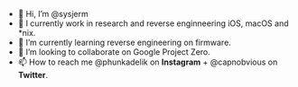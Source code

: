 - 👋 Hi, I’m @sysjerm
- 👀 I currently work in research and reverse enginneering iOS, macOS and *nix.
- 🌱 I’m currently learning reverse engineering on firmware.
- 💞️ I’m looking to collaborate on Google Project Zero.
- 📫 How to reach me @phunkadelik on **Instagram** + @capnobvious on **Twitter**.

<!---
sysjerm/sysjerm is a ✨ special ✨ repository because its `README.md` (this file) appears on your GitHub profile.
You can click the Preview link to take a look at your changes.
--->

